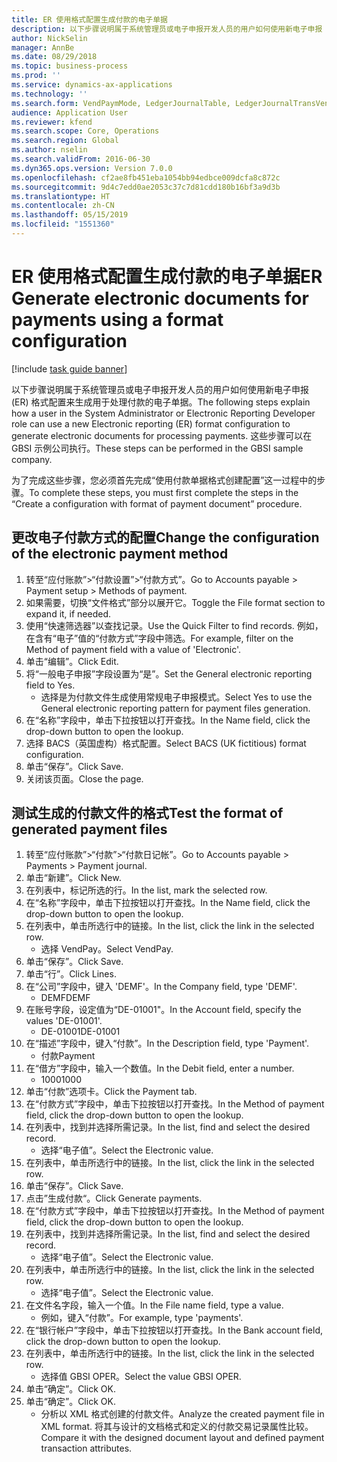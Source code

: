 ```yaml
---
title: ER 使用格式配置生成付款的电子单据
description: 以下步骤说明属于系统管理员或电子申报开发人员的用户如何使用新电子申报 (ER) 格式配置来生成用于处理付款的电子单据。
author: NickSelin
manager: AnnBe
ms.date: 08/29/2018
ms.topic: business-process
ms.prod: ''
ms.service: dynamics-ax-applications
ms.technology: ''
ms.search.form: VendPaymMode, LedgerJournalTable, LedgerJournalTransVendPaym, BankAccountTableLookUp
audience: Application User
ms.reviewer: kfend
ms.search.scope: Core, Operations
ms.search.region: Global
ms.author: nselin
ms.search.validFrom: 2016-06-30
ms.dyn365.ops.version: Version 7.0.0
ms.openlocfilehash: cf2ae8fb451eba1054bb94edbce009dcfa8c872c
ms.sourcegitcommit: 9d4c7edd0ae2053c37c7d81cdd180b16bf3a9d3b
ms.translationtype: HT
ms.contentlocale: zh-CN
ms.lasthandoff: 05/15/2019
ms.locfileid: "1551360"
---
```

# <a name="er-generate-electronic-documents-for-payments-using-a-format-configuration"></a><span data-ttu-id="c3c4d-103">ER 使用格式配置生成付款的电子单据</span><span class="sxs-lookup"><span data-stu-id="c3c4d-103">ER Generate electronic documents for payments using a format configuration</span></span>

[!include [task guide banner](../../includes/task-guide-banner.md)]

<span data-ttu-id="c3c4d-104">以下步骤说明属于系统管理员或电子申报开发人员的用户如何使用新电子申报 (ER) 格式配置来生成用于处理付款的电子单据。</span><span class="sxs-lookup"><span data-stu-id="c3c4d-104">The following steps explain how a user in the System Administrator or Electronic Reporting Developer role can use a new Electronic reporting (ER) format configuration to generate electronic documents for processing payments.</span></span> <span data-ttu-id="c3c4d-105">这些步骤可以在 GBSI 示例公司执行。</span><span class="sxs-lookup"><span data-stu-id="c3c4d-105">These steps can be performed in the GBSI sample company.</span></span>

<span data-ttu-id="c3c4d-106">为了完成这些步骤，您必须首先完成“使用付款单据格式创建配置”这一过程中的步骤。</span><span class="sxs-lookup"><span data-stu-id="c3c4d-106">To complete these steps, you must first complete the steps in the “Create a configuration with format of payment document” procedure.</span></span>


## <a name="change-the-configuration-of-the-electronic-payment-method"></a><span data-ttu-id="c3c4d-107">更改电子付款方式的配置</span><span class="sxs-lookup"><span data-stu-id="c3c4d-107">Change the configuration of the electronic payment method</span></span>
1. <span data-ttu-id="c3c4d-108">转至“应付账款”>“付款设置”>“付款方式”。</span><span class="sxs-lookup"><span data-stu-id="c3c4d-108">Go to Accounts payable > Payment setup > Methods of payment.</span></span>
2. <span data-ttu-id="c3c4d-109">如果需要，切换“文件格式”部分以展开它。</span><span class="sxs-lookup"><span data-stu-id="c3c4d-109">Toggle the File format section to expand it, if needed.</span></span>
3. <span data-ttu-id="c3c4d-110">使用“快速筛选器”以查找记录。</span><span class="sxs-lookup"><span data-stu-id="c3c4d-110">Use the Quick Filter to find records.</span></span> <span data-ttu-id="c3c4d-111">例如，在含有“电子”值的“付款方式”字段中筛选。</span><span class="sxs-lookup"><span data-stu-id="c3c4d-111">For example, filter on the Method of payment field with a value of 'Electronic'.</span></span>
4. <span data-ttu-id="c3c4d-112">单击“编辑”。</span><span class="sxs-lookup"><span data-stu-id="c3c4d-112">Click Edit.</span></span>
5. <span data-ttu-id="c3c4d-113">将“一般电子申报”字段设置为“是”。</span><span class="sxs-lookup"><span data-stu-id="c3c4d-113">Set the General electronic reporting field to Yes.</span></span>
    * <span data-ttu-id="c3c4d-114">选择是为付款文件生成使用常规电子申报模式。</span><span class="sxs-lookup"><span data-stu-id="c3c4d-114">Select Yes to use the General electronic reporting pattern for payment files generation.</span></span>  
6. <span data-ttu-id="c3c4d-115">在“名称”字段中，单击下拉按钮以打开查找。</span><span class="sxs-lookup"><span data-stu-id="c3c4d-115">In the Name field, click the drop-down button to open the lookup.</span></span>
7. <span data-ttu-id="c3c4d-116">选择 BACS（英国虚构）格式配置。</span><span class="sxs-lookup"><span data-stu-id="c3c4d-116">Select BACS (UK fictitious) format configuration.</span></span>
8. <span data-ttu-id="c3c4d-117">单击“保存”。</span><span class="sxs-lookup"><span data-stu-id="c3c4d-117">Click Save.</span></span>
9. <span data-ttu-id="c3c4d-118">关闭该页面。</span><span class="sxs-lookup"><span data-stu-id="c3c4d-118">Close the page.</span></span>

## <a name="test-the-format-of-generated-payment-files"></a><span data-ttu-id="c3c4d-119">测试生成的付款文件的格式</span><span class="sxs-lookup"><span data-stu-id="c3c4d-119">Test the format of generated payment files</span></span>
1. <span data-ttu-id="c3c4d-120">转至“应付账款”>“付款”>“付款日记帐”。</span><span class="sxs-lookup"><span data-stu-id="c3c4d-120">Go to Accounts payable > Payments > Payment journal.</span></span>
2. <span data-ttu-id="c3c4d-121">单击“新建”。</span><span class="sxs-lookup"><span data-stu-id="c3c4d-121">Click New.</span></span>
3. <span data-ttu-id="c3c4d-122">在列表中，标记所选的行。</span><span class="sxs-lookup"><span data-stu-id="c3c4d-122">In the list, mark the selected row.</span></span>
4. <span data-ttu-id="c3c4d-123">在“名称”字段中，单击下拉按钮以打开查找。</span><span class="sxs-lookup"><span data-stu-id="c3c4d-123">In the Name field, click the drop-down button to open the lookup.</span></span>
5. <span data-ttu-id="c3c4d-124">在列表中，单击所选行中的链接。</span><span class="sxs-lookup"><span data-stu-id="c3c4d-124">In the list, click the link in the selected row.</span></span>
    * <span data-ttu-id="c3c4d-125">选择 VendPay。</span><span class="sxs-lookup"><span data-stu-id="c3c4d-125">Select VendPay.</span></span>  
6. <span data-ttu-id="c3c4d-126">单击“保存”。</span><span class="sxs-lookup"><span data-stu-id="c3c4d-126">Click Save.</span></span>
7. <span data-ttu-id="c3c4d-127">单击“行”。</span><span class="sxs-lookup"><span data-stu-id="c3c4d-127">Click Lines.</span></span>
8. <span data-ttu-id="c3c4d-128">在“公司”字段中，键入 'DEMF'。</span><span class="sxs-lookup"><span data-stu-id="c3c4d-128">In the Company field, type 'DEMF'.</span></span>
    * <span data-ttu-id="c3c4d-129">DEMF</span><span class="sxs-lookup"><span data-stu-id="c3c4d-129">DEMF</span></span>  
9. <span data-ttu-id="c3c4d-130">在账号字段，设定值为“DE-01001"。</span><span class="sxs-lookup"><span data-stu-id="c3c4d-130">In the Account field, specify the values 'DE-01001'.</span></span>
    * <span data-ttu-id="c3c4d-131">DE-01001</span><span class="sxs-lookup"><span data-stu-id="c3c4d-131">DE-01001</span></span>  
10. <span data-ttu-id="c3c4d-132">在“描述”字段中，键入“付款”。</span><span class="sxs-lookup"><span data-stu-id="c3c4d-132">In the Description field, type 'Payment'.</span></span>
    * <span data-ttu-id="c3c4d-133">付款</span><span class="sxs-lookup"><span data-stu-id="c3c4d-133">Payment</span></span>  
11. <span data-ttu-id="c3c4d-134">在“借方”字段中，输入一个数值。</span><span class="sxs-lookup"><span data-stu-id="c3c4d-134">In the Debit field, enter a number.</span></span>
    * <span data-ttu-id="c3c4d-135">1000</span><span class="sxs-lookup"><span data-stu-id="c3c4d-135">1000</span></span>  
12. <span data-ttu-id="c3c4d-136">单击“付款”选项卡。</span><span class="sxs-lookup"><span data-stu-id="c3c4d-136">Click the Payment tab.</span></span>
13. <span data-ttu-id="c3c4d-137">在“付款方式”字段中，单击下拉按钮以打开查找。</span><span class="sxs-lookup"><span data-stu-id="c3c4d-137">In the Method of payment field, click the drop-down button to open the lookup.</span></span>
14. <span data-ttu-id="c3c4d-138">在列表中，找到并选择所需记录。</span><span class="sxs-lookup"><span data-stu-id="c3c4d-138">In the list, find and select the desired record.</span></span>
    * <span data-ttu-id="c3c4d-139">选择“电子值”。</span><span class="sxs-lookup"><span data-stu-id="c3c4d-139">Select the Electronic value.</span></span>  
15. <span data-ttu-id="c3c4d-140">在列表中，单击所选行中的链接。</span><span class="sxs-lookup"><span data-stu-id="c3c4d-140">In the list, click the link in the selected row.</span></span>
16. <span data-ttu-id="c3c4d-141">单击“保存”。</span><span class="sxs-lookup"><span data-stu-id="c3c4d-141">Click Save.</span></span>
17. <span data-ttu-id="c3c4d-142">点击”生成付款“。</span><span class="sxs-lookup"><span data-stu-id="c3c4d-142">Click Generate payments.</span></span>
18. <span data-ttu-id="c3c4d-143">在“付款方式”字段中，单击下拉按钮以打开查找。</span><span class="sxs-lookup"><span data-stu-id="c3c4d-143">In the Method of payment field, click the drop-down button to open the lookup.</span></span>
19. <span data-ttu-id="c3c4d-144">在列表中，找到并选择所需记录。</span><span class="sxs-lookup"><span data-stu-id="c3c4d-144">In the list, find and select the desired record.</span></span>
    * <span data-ttu-id="c3c4d-145">选择“电子值”。</span><span class="sxs-lookup"><span data-stu-id="c3c4d-145">Select the Electronic value.</span></span>  
20. <span data-ttu-id="c3c4d-146">在列表中，单击所选行中的链接。</span><span class="sxs-lookup"><span data-stu-id="c3c4d-146">In the list, click the link in the selected row.</span></span>
    * <span data-ttu-id="c3c4d-147">选择“电子值”。</span><span class="sxs-lookup"><span data-stu-id="c3c4d-147">Select the Electronic value.</span></span>  
21. <span data-ttu-id="c3c4d-148">在文件名字段，输入一个值。</span><span class="sxs-lookup"><span data-stu-id="c3c4d-148">In the File name field, type a value.</span></span>
    * <span data-ttu-id="c3c4d-149">例如，键入“付款”。</span><span class="sxs-lookup"><span data-stu-id="c3c4d-149">For example, type 'payments'.</span></span>  
22. <span data-ttu-id="c3c4d-150">在“银行帐户”字段中，单击下拉按钮以打开查找。</span><span class="sxs-lookup"><span data-stu-id="c3c4d-150">In the Bank account field, click the drop-down button to open the lookup.</span></span>
23. <span data-ttu-id="c3c4d-151">在列表中，单击所选行中的链接。</span><span class="sxs-lookup"><span data-stu-id="c3c4d-151">In the list, click the link in the selected row.</span></span>
    * <span data-ttu-id="c3c4d-152">选择值 GBSI OPER。</span><span class="sxs-lookup"><span data-stu-id="c3c4d-152">Select the value GBSI OPER.</span></span>  
24. <span data-ttu-id="c3c4d-153">单击“确定”。</span><span class="sxs-lookup"><span data-stu-id="c3c4d-153">Click OK.</span></span>
25. <span data-ttu-id="c3c4d-154">单击“确定”。</span><span class="sxs-lookup"><span data-stu-id="c3c4d-154">Click OK.</span></span>
    * <span data-ttu-id="c3c4d-155">分析以 XML 格式创建的付款文件。</span><span class="sxs-lookup"><span data-stu-id="c3c4d-155">Analyze the created payment file in XML format.</span></span> <span data-ttu-id="c3c4d-156">将其与设计的文档格式和定义的付款交易记录属性比较。</span><span class="sxs-lookup"><span data-stu-id="c3c4d-156">Compare it with the designed document layout and defined payment transaction attributes.</span></span>  

